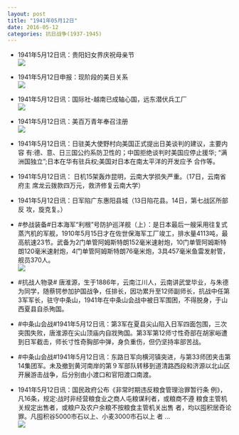 ```yaml
---
layout: post
title: "1941年05月12日"
date: 2016-05-12
categories: 抗日战争(1937-1945)
---
```


<meta name="referrer" content="no-referrer" />

- 1941年5月12日讯：贵阳妇女界庆祝母亲节 <br/><img src="https://ww2.sinaimg.cn/large/aca367d8jw1f3szxg0gizj207906ndgf.jpg" />

- 1941年5月12日申报：现阶段的美日关系 <br/><img src="https://ww3.sinaimg.cn/large/aca367d8jw1f3sy757hxhj20wv1464qp.jpg" />

- 1941年5月12日讯：国际社-越南已成轴心国，远东潜伏兵工厂 <br/><img src="https://ww3.sinaimg.cn/large/aca367d8jw1f3swgpo5a1j20bm0e2wgp.jpg" />

- 1941年5月12日讯：美百万青年奉召注册 <br/><img src="https://ww2.sinaimg.cn/large/aca367d8jw1f3suqilepyj207z06xmxy.jpg" />

- 1941年5月12日讯：日驻美大使野村向美国正式提出日美谈判的建议，主要内容 有:德、意、日三国公约系防卫性的；中国拒绝谈判时美国应停止援华; “满洲国独立”;日本在华有驻兵权;美国对日本在南太平洋的开发应予 合作等。 

- 1941年5月12日讯： 日机15架轰炸昆明，云南大学损失严重。（17日，云南省府主 席龙云拨款四万元，救济修复云南大学） 

- 1941年5月12日讯：日军陷广东惠阳县城（13日陷花县。14日，第七战区所部反 攻，旋克复。） 

- #参战装备#日本海军“利根”号防护巡洋舰（上）：是日本最后一艘采用往复式蒸汽机的军舰，1910年5月15日才在佐世保海军工厂竣工，排水量4113吨，最高航速23节。武备为2门单管阿姆斯特朗152毫米速射炮，10门单管阿姆斯特朗120毫米速射炮，4门单管阿姆斯特朗76毫米炮，3具457毫米鱼雷发射管，舰员370人。 <br/><img src="https://ww4.sinaimg.cn/large/aca367d8jw1f3sddysyuaj20dc0lfmzq.jpg" />

- #抗战人物录# 唐淮源，生于1886年，云南江川人，云南讲武堂毕业，与朱德为同学，随蔡锷参加护国战争，任排长，因功累升至12师副师长，抗战中任第3军军长，驻守中条山，1941年在中条山会战中被日军围困，不得脱身，于山西夏县自杀殉国。 

- #中条山会战#1941年5月12日讯：第3军在夏县尖山陷入日军四面包围，三次突围失败，唐淮源在尖山顶庙内自戕殉国。第3军第12师寸性奇部在胡家峪遭到日军截击，师长寸性奇胸部中弹，身负重伤，但仍坚持率部苦战。 

- #中条山会战#1941年5月12日讯：东路日军向横河镇突进，与第33师团夹击第14集团军。未及撤到黄河南岸的第９军部队转移到道清路西段和济源以北山区开展游击战争，后分别由小渡口和官阳渡口南渡。 

- 1941年5月12日讯：国民政府公布《非常时期违反粮食管理治罪暂行条 例》，凡16条，规定:战时非经营粮食业之商人屯粮谋利者，或粮商不遵 粮食主管机关规定出售者，或粮户及农户余粮不按粮食主管机关出售 者，均以囤积居奇论罪。凡囤积谷5000市石以上、小麦3000市石以上 者 ... <br/><img src="https://ww3.sinaimg.cn/large/aca367d8jw1f3s8767h2cj20c80aymyl.jpg" />

